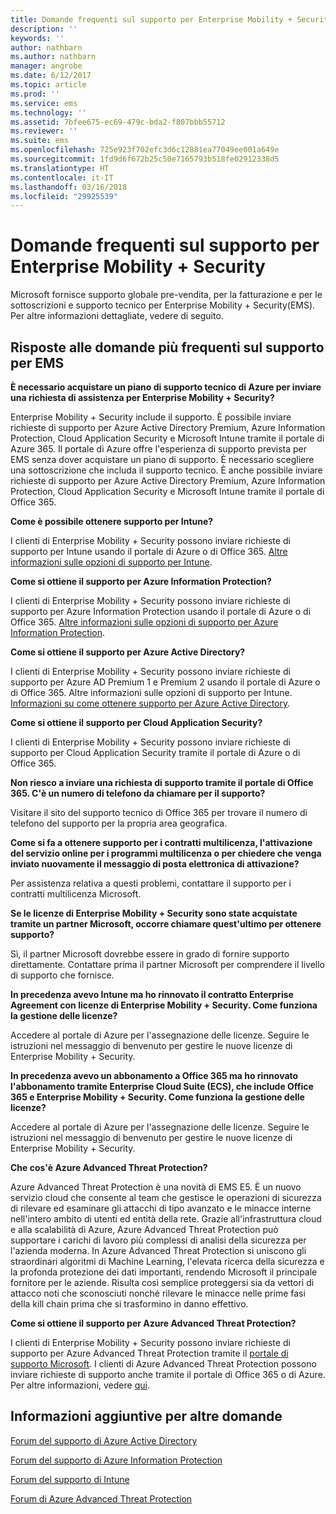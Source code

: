 ```yaml
---
title: Domande frequenti sul supporto per Enterprise Mobility + Security
description: ''
keywords: ''
author: nathbarn
ms.author: nathbarn
manager: angrobe
ms.date: 6/12/2017
ms.topic: article
ms.prod: ''
ms.service: ems
ms.technology: ''
ms.assetid: 7bfee675-ec69-479c-bda2-f807bbb55712
ms.reviewer: ''
ms.suite: ems
ms.openlocfilehash: 725e923f702efc3d6c12881ea77049ee001a649e
ms.sourcegitcommit: 1fd9d6f672b25c50e7165793b518fe02912338d5
ms.translationtype: HT
ms.contentlocale: it-IT
ms.lasthandoff: 03/16/2018
ms.locfileid: "29925539"
---
```

# <a name="enterprise-mobility--security-support-faqs"></a>Domande frequenti sul supporto per Enterprise Mobility + Security
Microsoft fornisce supporto globale pre-vendita, per la fatturazione e per le sottoscrizioni e supporto tecnico per Enterprise Mobility + Security(EMS).  Per altre informazioni dettagliate, vedere di seguito.

## <a name="answers-to-common-ems-support-questions"></a>Risposte alle domande più frequenti sul supporto per EMS

**È necessario acquistare un piano di supporto tecnico di Azure per inviare una richiesta di assistenza per Enterprise Mobility + Security?**

Enterprise Mobility + Security include il supporto. È possibile inviare richieste di supporto per Azure Active Directory Premium, Azure Information Protection, Cloud Application Security e Microsoft Intune tramite il portale di Azure 365. Il portale di Azure offre l'esperienza di supporto prevista per EMS senza dover acquistare un piano di supporto. È necessario scegliere una sottoscrizione che includa il supporto tecnico. È anche possibile inviare richieste di supporto per Azure Active Directory Premium, Azure Information Protection, Cloud Application Security e Microsoft Intune tramite il portale di Office 365.

**Come è possibile ottenere supporto per Intune?**

I clienti di Enterprise Mobility + Security possono inviare richieste di supporto per Intune usando il portale di Azure o di Office 365. [Altre informazioni sulle opzioni di supporto per Intune](https://docs.microsoft.com/intune/get-support).

**Come si ottiene il supporto per Azure Information Protection?**

I clienti di Enterprise Mobility + Security possono inviare richieste di supporto per Azure Information Protection usando il portale di Azure o di Office 365. [Altre informazioni sulle opzioni di supporto per Azure Information Protection](https://docs.microsoft.com/information-protection/get-started/information-support#to-contact-microsoft-support).

**Come si ottiene il supporto per Azure Active Directory?**

I clienti di Enterprise Mobility + Security possono inviare richieste di supporto per Azure AD Premium 1 e Premium 2 usando il portale di Azure o di Office 365. Altre informazioni sulle opzioni di supporto per Intune. [Informazioni su come ottenere supporto per Azure Active Directory](https://docs.microsoft.com/azure/active-directory/active-directory-troubleshooting-support-howto).

**Come si ottiene il supporto per Cloud Application Security?**

I clienti di Enterprise Mobility + Security possono inviare richieste di supporto per Cloud Application Security tramite il portale di Azure o di Office 365. 

**Non riesco a inviare una richiesta di supporto tramite il portale di Office 365. C'è un numero di telefono da chiamare per il supporto?**

Visitare il sito del supporto tecnico di Office 365 per trovare il numero di telefono del supporto per la propria area geografica.

**Come si fa a ottenere supporto per i contratti multilicenza, l'attivazione del servizio online per i programmi multilicenza o per chiedere che venga inviato nuovamente il messaggio di posta elettronica di attivazione?**

Per assistenza relativa a questi problemi, contattare il supporto per i contratti multilicenza Microsoft.

 **Se le licenze di Enterprise Mobility + Security sono state acquistate tramite un partner Microsoft, occorre chiamare quest'ultimo per ottenere supporto?**

Sì, il partner Microsoft dovrebbe essere in grado di fornire supporto direttamente. Contattare prima il partner Microsoft per comprendere il livello di supporto che fornisce.

**In precedenza avevo Intune ma ho rinnovato il contratto Enterprise Agreement con licenze di Enterprise Mobility + Security. Come funziona la gestione delle licenze?**

Accedere al portale di Azure per l'assegnazione delle licenze. Seguire le istruzioni nel messaggio di benvenuto per gestire le nuove licenze di Enterprise Mobility + Security.

**In precedenza avevo un abbonamento a Office 365 ma ho rinnovato l'abbonamento tramite Enterprise Cloud Suite (ECS), che include Office 365 e Enterprise Mobility + Security. Come funziona la gestione delle licenze?**

Accedere al portale di Azure per l'assegnazione delle licenze. Seguire le istruzioni nel messaggio di benvenuto per gestire le nuove licenze di Enterprise Mobility + Security.

**Che cos'è Azure Advanced Threat Protection?**

Azure Advanced Threat Protection è una novità di EMS E5. È un nuovo servizio cloud che consente al team che gestisce le operazioni di sicurezza di rilevare ed esaminare gli attacchi di tipo avanzato e le minacce interne nell'intero ambito di utenti ed entità della rete. Grazie all'infrastruttura cloud e alla scalabilità di Azure, Azure Advanced Threat Protection può supportare i carichi di lavoro più complessi di analisi della sicurezza per l'azienda moderna. In Azure Advanced Threat Protection si uniscono gli straordinari algoritmi di Machine Learning, l'elevata ricerca della sicurezza e la profonda protezione dei dati importanti, rendendo Microsoft il principale fornitore per le aziende. Risulta così semplice proteggersi sia da vettori di attacco noti che sconosciuti nonché rilevare le minacce nelle prime fasi della kill chain prima che si trasformino in danno effettivo.

**Come si ottiene il supporto per Azure Advanced Threat Protection?**

I clienti di Enterprise Mobility + Security possono inviare richieste di supporto per Azure Advanced Threat Protection tramite il [portale di supporto Microsoft](htpps://support.microsoft.com). I clienti di Azure Advanced Threat Protection possono inviare richieste di supporto anche tramite il portale di Office 365 o di Azure.  Per altre informazioni, vedere [qui](https://techcommunity.microsoft.com/t5/Azure-Advanced-Threat-Protection/bd-p/AzureAdvancedThreatProtection).

## <a name="additional-help-for-other-questions"></a>Informazioni aggiuntive per altre domande
[Forum del supporto di Azure Active Directory](https://social.msdn.microsoft.com/forums/home?forum=windowsazuread)

[Forum del supporto di Azure Information Protection](http://www.yammer.com/AskIPTeam)

[Forum del supporto di Intune](https://social.technet.microsoft.com/forums/windows/home?category=microsoftintune)

[Forum di Azure Advanced Threat Protection](https://techcommunity.microsoft.com/t5/Azure-Advanced-Threat-Protection/bd-p/AzureAdvancedThreatProtection)
